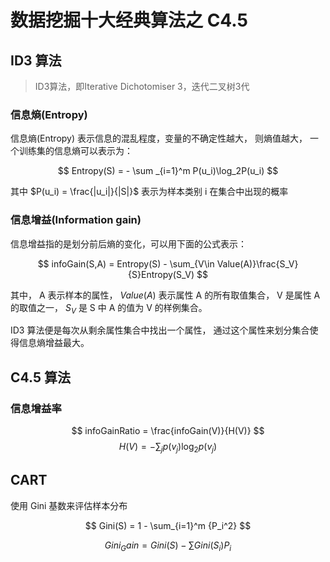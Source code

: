 # 数据挖掘十大经典算法之 C4.5

## ID3 算法

> ID3算法，即Iterative Dichotomiser 3，迭代二叉树3代

### 信息熵(Entropy)

信息熵(Entropy) 表示信息的混乱程度，变量的不确定性越大， 则熵值越大， 一个训练集的信息熵可以表示为：

$$
Entropy(S) = - \sum _{i=1}^m P(u_i)\log_2P(u_i)  
$$

其中 $P(u_i) = \frac{|u_i|}{|S|}$ 表示为样本类别 i 在集合中出现的概率 

### 信息增益(Information gain)

信息增益指的是划分前后熵的变化，可以用下面的公式表示：

$$
infoGain(S,A) = Entropy(S) - \sum_{V\in Value(A)}\frac{S_V}{S}Entropy(S_V) 
$$

其中， A 表示样本的属性， $Value(A)$ 表示属性 A 的所有取值集合， V 是属性 A 的取值之一， $S_V$ 是 S 中 A 的值为 V 的样例集合。 

ID3 算法便是每次从剩余属性集合中找出一个属性， 通过这个属性来划分集合使得信息熵增益最大。


## C4.5 算法

### 信息增益率

$$
infoGainRatio = \frac{infoGain(V)}{H(V)}
$$
$$
H(V)= -\sum_j{p(v_j)\log_2 p(v_j)}
$$

## CART

使用 Gini 基数来评估样本分布

$$
Gini(S) = 1 - \sum_{i=1}^m {P_i^2}
$$

$$
Gini_Gain = Gini(S) - \sum Gini(S_i)P_i
$$



[1]: [决策树之ID3算法](https://blog.csdn.net/google19890102/article/details/28611225)
[2]: [C4.5算法详解](https://blog.csdn.net/zjsghww/article/details/51638126)
[3]: [归纳决策树ID3（Java实现](http://www.cnblogs.com/zhangchaoyang/articles/2196631.html)
[4]: [决策树之ID3算法](https://blog.csdn.net/acdreamers/article/details/44661149)
[5]: [C4.5决策树](http://www.cnblogs.com/zhangchaoyang/articles/2842490.html)